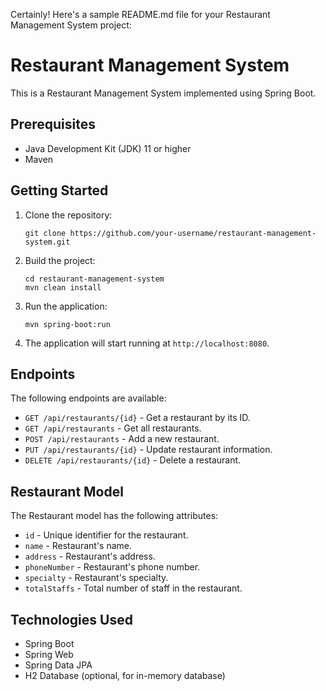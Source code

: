 Certainly! Here's a sample README.md file for your Restaurant Management System project:

# Restaurant Management System

This is a Restaurant Management System implemented using Spring Boot.

## Prerequisites

- Java Development Kit (JDK) 11 or higher
- Maven

## Getting Started

1. Clone the repository:

   ```shell
   git clone https://github.com/your-username/restaurant-management-system.git
   ```

2. Build the project:

   ```shell
   cd restaurant-management-system
   mvn clean install
   ```

3. Run the application:

   ```shell
   mvn spring-boot:run
   ```

4. The application will start running at `http://localhost:8080`.

## Endpoints

The following endpoints are available:

- `GET /api/restaurants/{id}` - Get a restaurant by its ID.
- `GET /api/restaurants` - Get all restaurants.
- `POST /api/restaurants` - Add a new restaurant.
- `PUT /api/restaurants/{id}` - Update restaurant information.
- `DELETE /api/restaurants/{id}` - Delete a restaurant.

## Restaurant Model

The Restaurant model has the following attributes:

- `id` - Unique identifier for the restaurant.
- `name` - Restaurant's name.
- `address` - Restaurant's address.
- `phoneNumber` - Restaurant's phone number.
- `specialty` - Restaurant's specialty.
- `totalStaffs` - Total number of staff in the restaurant.

## Technologies Used

- Spring Boot
- Spring Web
- Spring Data JPA
- H2 Database (optional, for in-memory database)

